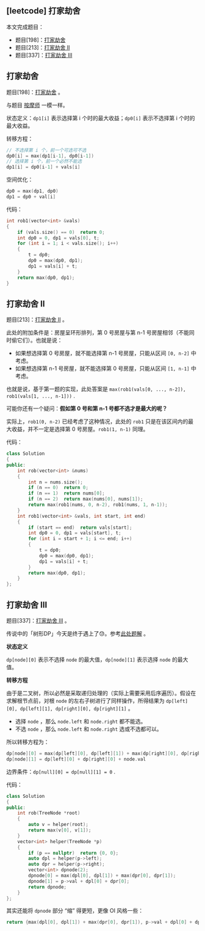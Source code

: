 ## [leetcode] 打家劫舍

本文完成题目：

+ 题目[198]：[打家劫舍](https://leetcode-cn.com/problems/house-robber/) 
+ 题目[213]：[打家劫舍 II](https://leetcode-cn.com/problems/house-robber-ii/) 
+ 题目[337]：[打家劫舍 III](https://leetcode-cn.com/problems/house-robber-iii/) 

## 打家劫舍

题目[198]：[打家劫舍](https://leetcode-cn.com/problems/house-robber/) 。

与题目 [按摩师](https://leetcode-cn.com/problems/the-masseuse-lcci/) 一模一样。

状态定义：`dp1[i]` 表示选择第 i 个时的最大收益；`dp0[i]` 表示不选择第 i 个时的最大收益。

转移方程：

```cpp
// 不选择第 i 个，前一个可选可不选
dp0[i] = max(dp1[i-1], dp0[i-1])
// 选择第 i 个，前一个必然不能选
dp1[i] = dp0[i-1] + vals[i]
```

空间优化：

```cpp
dp0 = max(dp1, dp0)
dp1 = dp0 + val[i]
```

代码：

```cpp
int rob1(vector<int> &vals)
{
    if (vals.size() == 0)  return 0;
    int dp0 = 0, dp1 = vals[0], t;
    for (int i = 1; i < vals.size(); i++)
    {
        t = dp0;
        dp0 = max(dp0, dp1);
        dp1 = vals[i] + t;
    }
    return max(dp0, dp1);
}
```



## 打家劫舍 Ⅱ

题目[213]：[打家劫舍 II](https://leetcode-cn.com/problems/house-robber-ii/) 。

此处的附加条件是：房屋呈环形排列，第 0 号房屋与第 n-1 号房屋相邻（不能同时偷它们）。也就是说：

+ 如果想选择第 0 号房屋，就不能选择第 n-1 号房屋，只能从区间 `[0, n-2]` 中考虑。
+ 如果想选择第 n-1 号房屋，就不能选择第 0 号房屋，只能从区间 `[1, n-1]` 中考虑。

也就是说，基于第一题的实现，此处答案是 `max(rob1(vals[0, ..., n-2]), rob1(vals[1, ..., n-1]))` . 

可能你还有一个疑问：**假如第 0 号和第 n-1 号都不选才是最大的呢？**

实际上，`rob1(0, n-2)` 已经考虑了这种情况，此处的 `rob1` 只是在该区间内的最大收益，并不一定是选择第 0 号房屋。`rob1(1, n-1)` 同理。

代码：

```cpp
class Solution
{
public:
    int rob(vector<int> &nums)
    {
        int n = nums.size();
        if (n == 0)  return 0;
        if (n == 1)  return nums[0];
        if (n == 2)  return max(nums[0], nums[1]);
        return max(rob1(nums, 0, n-2), rob1(nums, 1, n-1));
    }
    int rob1(vector<int> &vals, int start, int end)
    {
        if (start == end)  return vals[start];
        int dp0 = 0, dp1 = vals[start], t;
        for (int i = start + 1; i <= end; i++)
        {
            t = dp0;
            dp0 = max(dp0, dp1);
            dp1 = vals[i] + t;
        }
        return max(dp0, dp1);
    }
};
```

## 打家劫舍 Ⅲ

题目[337]：[打家劫舍 III](https://leetcode-cn.com/problems/house-robber-iii/) 。

传说中的「树形DP」今天是终于遇上了😓。参考[此处题解](https://leetcode-cn.com/problems/house-robber-iii/solution/shu-xing-dp-ru-men-wen-ti-by-liweiwei1419/) 。

**状态定义**

`dp[node][0]` 表示不选择 `node` 的最大值，`dp[node][1]` 表示选择 `node` 的最大值。

**转移方程**

由于是二叉树，所以必然是采取递归处理的（实际上需要采用后序遍历）。假设在求解根节点前，对根 `node` 的左右子树进行了同样操作，所得结果为 `dp[left][0], dp[left][1], dp[right][0], dp[right][1]` 。

+ 选择 `node` ，那么 `node.left` 和 `node.right` 都不能选。
+ 不选 `node` ，那么 `node.left` 和 `node.right` 选或不选都可以。

所以转移方程为：

```cpp
dp[node][0] = max(dp[left][0], dp[left][1]) + max(dp[right][0], dp[right][1])
dp[node][1] = dp[left][0] + dp[right][0] + node.val
```

边界条件：`dp[null][0] = dp[null][1] = 0` .

代码：

```cpp
class Solution
{
public:
    int rob(TreeNode *root)
    {
        auto v = helper(root);
        return max(v[0], v[1]);
    }
    vector<int> helper(TreeNode *p)
    {
        if (p == nullptr)  return {0, 0};
        auto dpl = helper(p->left);
        auto dpr = helper(p->right);
        vector<int> dpnode(2);
        dpnode[0] = max(dpl[0], dpl[1]) + max(dpr[0], dpr[1]);
        dpnode[1] = p->val + dpl[0] + dpr[0];
        return dpnode;
    }
};
```

其实还能将 `dpnode` 部分 “缩” 得更短，更像 OI 风格一些：

```cpp
return {max(dpl[0], dpl[1]) + max(dpr[0], dpr[1]), p->val + dpl[0] + dpr[0]};
```

